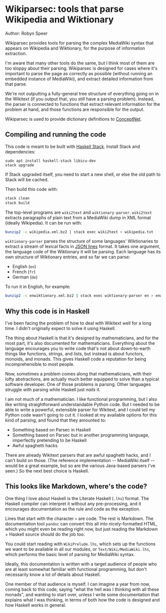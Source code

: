 Wikiparsec: tools that parse Wikipedia and Wiktionary
=====================================================

Author: Robyn Speer

Wikiparsec provides tools for parsing the complex MediaWiki
syntax that appears on Wikipedia and Wiktionary, for the purpose of information
extraction.

I'm aware that many other tools do the same, but I think most of them are too
sloppy about their parsing. Wikiparsec is designed for cases where it's
important to parse the page as correctly as possible (without running an embedded
instance of MediaWiki), and extract detailed information from that parse.

We're not outputting a fully-general tree structure of everything going on in
the Wikitext (if you output that, you *still* have a parsing problem). Instead,
the parser is connected to functions that extract relevant information for the
problem at hand, and those functions are responsible for the output.

Wikiparsec is used to provide dictionary definitions to
[ConceptNet](http://conceptnet.io).


Compiling and running the code
------------------------------

This code is meant to be built with [Haskell Stack][stack]. Install Stack and
dependencies:

```
sudo apt install haskell-stack libicu-dev
stack upgrade
```

If Stack upgraded itself, you need to start a new shell, or else the old path
to Stack will be cached.

Then build this code with:

```sh
stack clean
stack build
```

[stack]: https://github.com/commercialhaskell/stack

The top-level programs are `wiki2text` and `wiktionary-parser`. `wiki2text`
extracts paragraphs of plain text from a MediaWiki dump in XML format
(ideally Wikipedia). It can be run with:

```sh
bunzip2 -c wikipedia.xml.bz2 | stack exec wiki2text > wikipedia.txt
```

`wiktionary-parser` parses the structure of some languages' Wiktionaries to
extract a stream of lexical facts in [JSON lines](http://jsonlines.org/) format.
It takes one argument, the language code of the Wiktionary it will be parsing.
Each language has its own structure of Wiktionary entries, and so far we
can parse:

- English (`en`)
- French (`fr`)
- German (`de`)

To run it in English, for example:

```sh
bunzip2 -c enwiktionary.xml.bz2 | stack exec wiktionary-parser en > enwiktionary.jsonl
```


Why this code is in Haskell
---------------------------

I've been facing the problem of how to deal with Wikitext well for a long time.
I didn't originally expect to solve it using Haskell.

The thing about Haskell is that it's designed by mathematicians, and for the
most part, it's also documented for mathematicians. Everything about the language
encourages you to write code that's not about down-to-earth things like functions,
strings, and lists, but instead is about functors, monoids, and monads. This gives
Haskell code a reputation for being incomprehensible to most people.

Now, sometimes a problem comes along that mathematicians, with their lofty
abstractions, are actually much better equipped to solve than a typical
software developer. One of those problems is parsing. Other languages struggle
with parsing while Haskell just *nails* it.

I am not much of a mathematician. I like functional programming, but I also
like writing straightforward understandable Python code.  But I needed to be
able to write a powerful, extensible parser for Wikitext, and I could tell my
Python code wasn't going to cut it. I looked at my available options for this
kind of parsing, and found that they amounted to:

- Something based on Parsec in Haskell
- Something based on Parsec but in another programming language, imperfectly
  pretending to be Haskell
- Awful spaghetti hacks

There are already Wikitext parsers that are awful spaghetti hacks, and I can't
build on those. (The reference implementation -- MediaWiki itself -- would be a
great example, but so are the various Java-based parsers I've seen.) So the
next best choice is Haskell.

This looks like Markdown, where's the code?
-------------------------------------------

One thing I love about Haskell is the Literate Haskell (`.lhs`) format. The
Haskell compiler can interpret it without any pre-processing, and it encourages
documentation as the rule and code as the exception.

Lines that start with the character `>` are code. The rest is Markdown. The
documentation tool `pandoc` can convert this all into nicely-formatted HTML,
which you might even be reading right now, but just reading the Markdown +
Haskell source should do the job too.

You could start reading with `WikiPrelude.lhs`, which sets up the functions
we want to be available in all our modules, or `Text/Wiki/MediaWiki.lhs`,
which performs the basic level of parsing for MediaWiki syntax.

Ideally, this documentation is written with a target audience of people who
are at least somewhat familiar with functional programming, but don't
necessarily know a lot of details about Haskell.

One member of that audience is myself. I can imagine a year from now, coming
back to this code, saying "what the hell was I thinking with all these monads",
and wanting to start over, unless I write some documentation that explains what
I was thinking, in terms of both how the code is designed and how Haskell works
in general.

